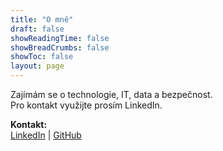 ```yaml
---
title: "O mně"
draft: false
showReadingTime: false
showBreadCrumbs: false
showToc: false
layout: page
---
```


Zajímám se o technologie, IT, data a bezpečnost.  
Pro kontakt využijte prosím LinkedIn.



**Kontakt:**  
[LinkedIn](https://www.linkedin.com/in/matyasfric/) | [GitHub](https://github.com/matyasfric)